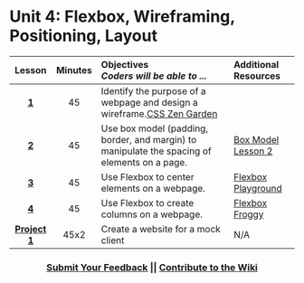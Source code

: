 # Unit 4: Flexbox, Wireframing, Positioning, Layout






|Lesson|Minutes|Objectives <br> *Coders will be able to ...*|Additional Resources|
|:-------:|:-------:|:-------|:-------|
|[**1**](https://drive.google.com/open?id=1fi7fSm-pSTL0E9opFuZfTdEpS8D7-PbVMXV8Vwxoxec)|45| Identify the purpose of a webpage and design a wireframe.[CSS Zen Garden](https://github.com/ScriptEdcurriculum/curriculum2016/tree/master/year1/units/unit4/projects/project2)
|[**2**](https://docs.google.com/presentation/d/1Shq5aEZuO6h84hl3vCLVhakKWuqw_P4JQfM9-6cbUPw/edit?usp=sharing)|45| Use box model (padding, border, and margin) to manipulate the spacing of elements on a page.|[Box Model Lesson 2](https://docs.google.com/presentation/d/14XyZZQKa_j6e2NQTyd3vYLzAh6wrANohWPsx-AL3YM0/edit#slide=id.g1f7d30a700_0_0)|
|[**3**](https://drive.google.com/open?id=1I9VwRh_RssIsbcIVlRQQhR8i7C5I1hO993wMDISU63U)|45| Use Flexbox to center elements on a webpage.|[Flexbox Playground](https://codepen.io/osublake/full/dMLQJr?utm_source=frontendfocus&utm_medium=email)|
|[**4**](https://docs.google.com/presentation/d/1GhgKfH8QqQtkrFT9UPjb4HwisB7N_i3s5bq3WfOSedc/edit?usp=sharing)|45| Use Flexbox to create columns on a webpage.|[Flexbox Froggy](https://flexboxfroggy.com/)|
|[**Project 1**](https://drive.google.com/open?id=1xt3zxxxx5zAvO9vQkI-i8WaBFWwi85otRY06axaVD3g)|45x2|Create a website for a mock client|N/A|



 <h3 align="center"><a href="https://docs.google.com/forms/d/e/1FAIpQLSfx0wkLyw_jSOhWR2yY8GTR8TV2NXYZc40us7aPHnl9bO6WAQ/viewform">Submit Your Feedback</a> || <a href="https://github.com/ScriptEdcurriculum/curriculum17-18/wiki/1.-Foundations#unit-4-flexbox-and-wireframing">Contribute to the Wiki</a></h3> 

